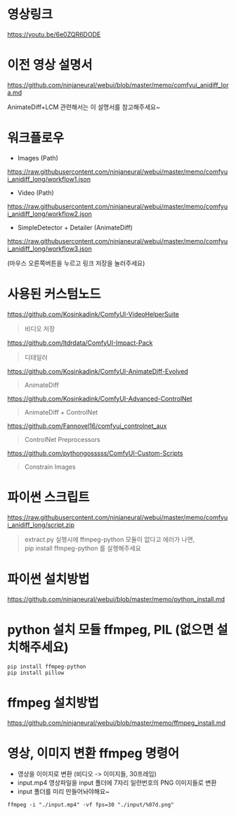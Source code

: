 # 영상링크

<https://youtu.be/6e0ZQR6DODE>


# 이전 영상 설명서

<https://github.com/ninjaneural/webui/blob/master/memo/comfyui_anidiff_lora.md>

AnimateDiff+LCM 관련해서는 이 설명서를 참고해주세요~


# 워크플로우

* Images (Path)

<https://raw.githubusercontent.com/ninjaneural/webui/master/memo/comfyui_anidiff_long/workflow1.json>

* Video (Path)

<https://raw.githubusercontent.com/ninjaneural/webui/master/memo/comfyui_anidiff_long/workflow2.json>

* SimpleDetector + Detailer (AnimateDiff)

<https://raw.githubusercontent.com/ninjaneural/webui/master/memo/comfyui_anidiff_long/workflow3.json>

(마우스 오른쪽버튼을 누르고 링크 저장을 눌러주세요)


# 사용된 커스텀노드

<https://github.com/Kosinkadink/ComfyUI-VideoHelperSuite>

> 비디오 저장

<https://github.com/ltdrdata/ComfyUI-Impact-Pack>

> 디테일러

<https://github.com/Kosinkadink/ComfyUI-AnimateDiff-Evolved>

> AnimateDiff

<https://github.com/Kosinkadink/ComfyUI-Advanced-ControlNet>

> AnimateDiff + ControlNet

<https://github.com/Fannovel16/comfyui_controlnet_aux>

> ControlNet Preprocessors

<https://github.com/pythongosssss/ComfyUI-Custom-Scripts>

> Constrain Images


# 파이썬 스크립트

<https://raw.githubusercontent.com/ninjaneural/webui/master/memo/comfyui_anidiff_long/script.zip>

> extract.py 실행시에 ffmpeg-python 모듈이 없다고 에러가 나면,   
> pip install ffmpeg-python 를 실행해주세요  


# 파이썬 설치방법

<https://github.com/ninjaneural/webui/blob/master/memo/python_install.md>


# python 설치 모듈  ffmpeg, PIL (없으면 설치해주세요)

```
pip install ffmpeg-python
pip install pillow
```

# ffmpeg 설치방법

<https://github.com/ninjaneural/webui/blob/master/memo/ffmpeg_install.md>


# 영상, 이미지 변환 ffmpeg 명령어

- 영상을 이미지로 변환 (비디오 -> 이미지들, 30프레임)
- input.mp4 영상파일을 input 폴더에 7자리 일련번호의 PNG 이미지들로 변환
- input 폴더를 미리 만들어놔야해요~

```
ffmpeg -i "./input.mp4" -vf fps=30 "./input/%07d.png"
```

